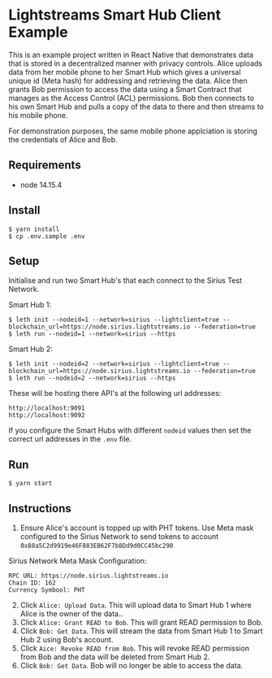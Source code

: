 # Lightstreams Smart Hub Client Example

This is an example project written in React Native that demonstrates data that is stored in a decentralized manner with privacy controls. Alice uploads data from her mobile phone to her Smart Hub which gives a universal unique id (Meta hash) for addressing and retrieving the data. Alice then grants Bob permission to access the data using a Smart Contract that manages as the Access Control (ACL) permissions. Bob then connects to his own Smart Hub and pulls a copy of the data to there and then streams to his mobile phone. 

For demonstration purposes, the same mobile phone applciation is storing the credentials of Alice and Bob.

## Requirements
- node 14.15.4

## Install

```
$ yarn install
$ cp .env.sample .env
```

## Setup
Initialise and run two Smart Hub's that each connect to the Sirius Test Network.

Smart Hub 1:
```
$ leth init --nodeid=1 --network=sirius --lightclient=true --blockchain_url=https://node.sirius.lightstreams.io --federation=true
$ leth run --nodeid=1 --network=sirius --https
```

Smart Hub 2:
```
$ leth init --nodeid=2 --network=sirius --lightclient=true --blockchain_url=https://node.sirius.lightstreams.io --federation=true
$ leth run --nodeid=2 --network=sirius --https
```

These will be hosting there API's at the following url addresses:
```
http://localhost:9091
http://localhost:9092
```

If you configure the Smart Hubs with different `nodeid` values then set the correct url addresses in the `.env` file.

## Run
```
$ yarn start
```

## Instructions
1. Ensure Alice's account is topped up with PHT tokens. Use Meta mask configured to the Sirius Network to send tokens to account `0x88a5C2d9919e46F883EB62F7b8Dd9d0CC45bc290`

Sirius Network Meta Mask Configuration:
```
RPC URL: https://node.sirius.lightstreams.io
Chain ID: 162
Currency Symbool: PHT
```

2. Click `Alice: Upload Data`. This will upload data to Smart Hub 1 where Alice is the owner of the data..
3. Click `Alice: Grant READ to Bob`. This will grant READ permission to Bob.
4. Click `Bob: Get Data`. This will stream the data from Smart Hub 1 to Smart Hub 2 using Bob's account.
5. Click `Aice: Revoke READ from Bob`. This will revoke READ permission from Bob and the data will be deleted from Smart Hub 2.
6. Click `Bob: Get Data`. Bob will no longer be able to access the data.

